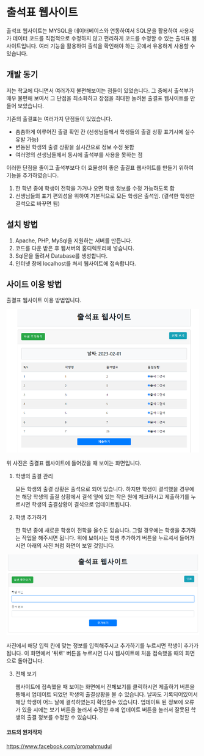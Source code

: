 # 출석표 웹사이트

출석표 웹사이트는 MYSQL을 데이터베이스와 연동하여서 SQL문을 활용하여 사용자가 데이터 코드를 직접적으로 수정하지 않고 편리하게 코드를 수정할 수 있는 출석표 웹사이트입니다. 여러 기능을 활용하여 출석을 확인해야 하는 곳에서 유용하게 사용할 수 있습니다.





## 개발 동기

저는 학교에 다니면서 여러가지 불편해보이는 점들이 있었습니다. 그 중에서 출석부가  매우 불편해 보여서 그 단점을 최소화하고 장점을 최대한 늘려본 출결표 웹사이트를 만들어 보았습니다. 

기존의 출결표는 여러가지 단점들이 있었습니다.

+ 촘촘하게 이루어진 출결 확인 칸 (선생님들께서 학생들의 출결 상황 표기시에 실수 유발 가능)
+ 변동된 학생의 출결 상황을 실시간으로 정보 수정 못함
+ 여러명의 선생님들께서 동시에 출석부를 사용을 못하는 점

이러한 단점을 줄이고 출석부보다 더 효율성이 좋은 출결표 웹사이트를 만들기 위하여 기능을 추가하였습니다.

1. 한 학년 중에 학생이 전학을 가거나 오면 학생 정보를 수정 가능하도록 함
2. 선생님들의 표기 편의성을 위하여 기본적으로 모든 학생은 출석임. (결석한 학생만 결석으로 바꾸면 됨)



## 설치 방법

1. Apache, PHP, MySql을 지원하는 서버를 만듭니다.
2. 코드를 다운 받은 후 웹서버의 홈디렉토리에 넣습니다.
3. Sql문을 돌려서 Database를 생성합니다.
4. 인터넷 창에 localhost를 쳐서 웹사이트에 접속합니다.

##  사이트 이용 방법

출결표 웹사이트 이용 방법입니다. 

![](img/1.png)

위 사진은 출결표 웹사이트에 들어갔을 때 보이는 화면입니다. 

1. 학생의 출결 관리

   모든 학생의 출결 상황은 출석으로 되어 있습니다. 하지만 학생이 결석했을 경우에는 해당 학생의 출결 상황에서 결석 옆에 있는 작은 원에 체크하시고 제출하기를 누르시면 학생의 출결상황이 결석으로 업데이트됩니다.

2. 학생 추가하기

   한 학년 중에 새로운 학생이 전학을 올수도 있습니다. 그럴 경우에는 학생을 추가하는 작업을 해주시면 됩니다. 위에 보이시는 학생 추가하기 버튼을 누르셔서 들어가시면 아래의 사진 처럼 화면이 보일 것입니다.

![](img/2.png)

사진에서 해당 입력 칸에 맞는 정보를 입력해주시고 추가하기를 누르시면 학생이 추가가됩니다. 이 화면에서 '뒤로' 버튼을 누르시면 다시 웹사이트에 처음 접속했을 때의 화면으로 돌아갑니다.

3. 전체 보기

   웹사이트에 접속했을 때 보이는 화면에서 전체보기를 클릭하시면 제출하기 버튼을 통해서 업데이트 되었던 학생의 출결상황을 볼 수 있습니다. 날짜도 기록되어있어서 해당 학생이 어느 날에 결석하였는지 확인할수 있습니다. 업데이트 된 정보에 오류가 있을 시에는 보기 버튼을 눌러서 수정한 후에 업데이트 버튼을 눌러서 잘못된 학생의 출결 정보를 수정할 수 있습니다. 







#### 코드의 원저작자

https://www.facebook.com/promahmudul

